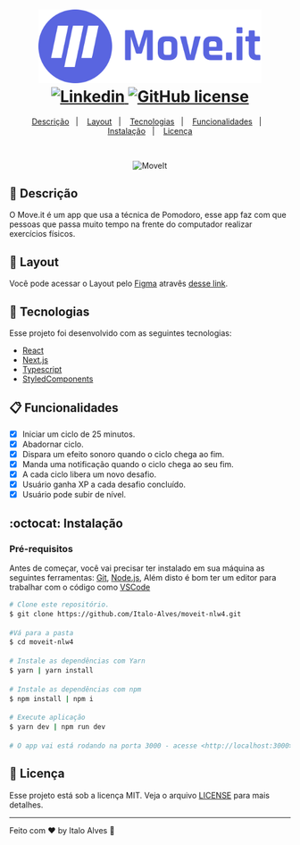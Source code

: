 <h1 align="center">
  <img alt="MoveIt" title="MoveIt" src=".github/images/logo.svg" width="400px" />
  <br />
  <a href="https://www.linkedin.com/in/italo-alves-48b9b897">
    <img alt="Linkedin" src="https://img.shields.io/badge/-Italo%20Alves-29B6D1?label=Linkedin&logo=linkedin&style=flat-square">
  </a>
  <a href="https://github.com/Italo-Alves/NLW4-React/blob/master/LICENSE.md">
    <img alt="GitHub license" src="https://img.shields.io/github/license/italoalves/moveit-nlw4?logo=mint&style=flat-square">
  </a>
</h1>

<p align="center">
  <a href="#-descrição">Descrição</a>&nbsp;&nbsp;&nbsp;|&nbsp;&nbsp;&nbsp;
  <a href="#-layout">Layout</a>&nbsp;&nbsp;&nbsp;|&nbsp;&nbsp;&nbsp;
  <a href="#-tecnologias">Tecnologias</a>&nbsp;&nbsp;&nbsp;|&nbsp;&nbsp;&nbsp;
  <a href="#-funcionalidades">Funcionalidades</a>&nbsp;&nbsp;&nbsp;|&nbsp;&nbsp;&nbsp;
  <a href="#octocat-instalação">Instalação</a>&nbsp;&nbsp;&nbsp;|&nbsp;&nbsp;&nbsp;
  <a href="#memo-licença">Licença</a>
</p>

<br />

<p align="center">
  <img alt="MoveIt" src=".github/images/nlw4-image-documentation. svg" />
</p>

## 📄 Descrição

O Move.it é um app que usa a técnica de Pomodoro, esse app faz com que pessoas que passa muito tempo na frente do computador realizar exercícios físicos.

## 🎨 Layout

Você pode acessar o Layout pelo <a href="https://www.figma.com">Figma</a> atravês <a href="https://www.figma.com/file/ge20pu3ofMOKoliUyKx1Nl/Move.it-1.0">desse link</a>.

## 🚀 Tecnologias

Esse projeto foi desenvolvido com as seguintes tecnologias:

- [React](https://pt-br.reactjs.org/)
- [Next.js](https://nextjs.org/)
- [Typescript](https://www.typescriptlang.org/)
- [StyledComponents](https://styled-components.com/)

## 📋 Funcionalidades

- [x] Iniciar um ciclo de 25 minutos.
- [x] Abadornar ciclo.
- [x] Dispara um efeito sonoro quando o ciclo chega ao fim.
- [x] Manda uma notificação quando o ciclo chega ao seu fim.
- [x] A cada ciclo libera um novo desafio.
- [x] Usuário ganha XP a cada desafio concluído.
- [x] Usuário pode subir de nível.

## :octocat: Instalação

### Pré-requisitos

Antes de começar, você vai precisar ter instalado em sua máquina as seguintes ferramentas:
[Git](https://git-scm.com), [Node.js](https://nodejs.org/en/), Além disto é bom ter um editor para trabalhar com o código como [VSCode](https://code.visualstudio.com/)

```bash
# Clone este repositório.
$ git clone https://github.com/Italo-Alves/moveit-nlw4.git

#Vá para a pasta
$ cd moveit-nlw4

# Instale as dependências com Yarn
$ yarn | yarn install

# Instale as dependências com npm
$ npm install | npm i

# Execute aplicação
$ yarn dev | npm run dev

# O app vai está rodando na porta 3000 - acesse <http://localhost:3000>
```

## 📝 Licença

Esse projeto está sob a licença MIT. Veja o arquivo [LICENSE](LICENSE.md) para mais detalhes.

---

Feito com ♥ by Italo Alves :wave:
